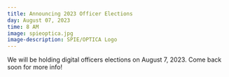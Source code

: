 ```yaml
---
title: Announcing 2023 Officer Elections
day: August 07, 2023
time: 8 AM
image: spieoptica.jpg
image-description: SPIE/OPTICA Logo
---
```


We will be holding digital officers elections on August 7, 2023. Come back soon for more info!
